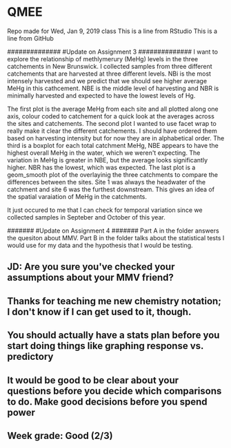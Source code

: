 # QMEE
Repo made for Wed, Jan 9, 2019 class
This is a line from RStudio
This is a line from GitHub

##############
#Update on Assignment 3
##############
I want to explore the relationship of methlymerury (MeHg) levels in the three catchements in New Brunswick. I collected samples from three different catchements that are harvested at three different levels.
NBi is the most intensely harvested and we predict that we should see higher average MeHg in this cathcement. 
NBE is the middle level of harvesting and NBR is minimally harvested and expected to have the lowest levels of Hg.

The first plot is the average MeHg from each site and all plotted along one axis, colour coded to catchement for a quick look at the averages across the sites and catchements. 
The second plot I wanted to use facet wrap to really make it clear the different catchements. I should have ordered them based on harvesting intensity but for now they are in alphabetical order. 
The third is a boxplot for each total catchment MeHg, NBE appears to have the highest overall MeHg in the water, which we weren't expecting. The variation in MeHg is greater in NBE, but the average looks significantly higher. NBR has the lowest, which was expected. 
The last plot is a geom_smooth plot of the overlayinig the three catchments to compare the differences between the sites. Site 1 was always the headwater of the catchment and site 6 was the furthest downstream. This gives an idea of the spatial varaiation of MeHg in the catchments. 

It just occured to me that I can check for temporal variation since we collected samples in Septeber and October of this year. 

#######
#Update on Assignment 4
#######
Part A in the folder answers the quesiton about MMV.
Part B in the folder talks about the statistical tests I would use for my data and the hypothesis that I would be testing. 

## JD: Are you sure you've checked your assumptions about your MMV friend?

## Thanks for teaching me new chemistry notation; I don't know if I can get used to it, though.

## You should actually have a stats plan before you start doing things like graphing response vs. predictory

## It would be good to be clear about your questions before you decide which comparisons to do. Make good decisions before you spend power

## Week grade: Good (2/3)
